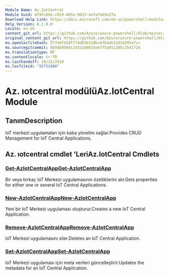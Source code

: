```yaml
---
Module Name: Az.IotCentral
Module Guid: df9fc69a-c019-403a-9013-eefa7eb5e27a
Download Help Link: https://docs.microsoft.com/en-us/powershell/module/az.iotcentral
Help Version: 0.1.0.0
Locale: en-US
content_git_url: https://github.com/Azure/azure-powershell/blob/master/src/IotCentral/IotCentral/help/Az.IotCentral.md
original_content_git_url: https://github.com/Azure/azure-powershell/blob/master/src/IotCentral/IotCentral/help/Az.IotCentral.md
ms.openlocfilehash: 577e8f418ff74d83b110bcbfb4ab12d1d295efcc
ms.sourcegitcommit: 0b94b9566124331d0b15eb7f5a811305c254172e
ms.translationtype: MT
ms.contentlocale: tr-TR
ms.lasthandoff: 10/15/2019
ms.locfileid: "93751008"
---
```

# <span data-ttu-id="1f838-101">Az. ıotcentral modülü</span><span class="sxs-lookup"><span data-stu-id="1f838-101">Az.IotCentral Module</span></span>
## <span data-ttu-id="1f838-102">Tanım</span><span class="sxs-lookup"><span data-stu-id="1f838-102">Description</span></span>
<span data-ttu-id="1f838-103">IoT merkezi uygulamaları için kaba yönetim sağlar.</span><span class="sxs-lookup"><span data-stu-id="1f838-103">Provides CRUD Management for IoT Central Applications.</span></span>

## <span data-ttu-id="1f838-104">Az. ıotcentral cmdlet 'Leri</span><span class="sxs-lookup"><span data-stu-id="1f838-104">Az.IotCentral Cmdlets</span></span>
### [<span data-ttu-id="1f838-105">Get-AzIotCentralApp</span><span class="sxs-lookup"><span data-stu-id="1f838-105">Get-AzIotCentralApp</span></span>](Get-AzIotCentralApp.md)
<span data-ttu-id="1f838-106">Bir veya birkaç IoT Merkezi uygulamasının özelliklerini alır.</span><span class="sxs-lookup"><span data-stu-id="1f838-106">Gets properties for either one or several IoT Central Applications.</span></span>

### [<span data-ttu-id="1f838-107">New-AzIotCentralApp</span><span class="sxs-lookup"><span data-stu-id="1f838-107">New-AzIotCentralApp</span></span>](New-AzIotCentralApp.md)
<span data-ttu-id="1f838-108">Yeni bir IoT Merkezi uygulaması oluşturur.</span><span class="sxs-lookup"><span data-stu-id="1f838-108">Creates a new IoT Central Application.</span></span>

### [<span data-ttu-id="1f838-109">Remove-AzIotCentralApp</span><span class="sxs-lookup"><span data-stu-id="1f838-109">Remove-AzIotCentralApp</span></span>](Remove-AzIotCentralApp.md)
<span data-ttu-id="1f838-110">IoT Merkezi uygulamasını siler.</span><span class="sxs-lookup"><span data-stu-id="1f838-110">Deletes an IoT Central Application.</span></span>

### [<span data-ttu-id="1f838-111">Set-AzIotCentralApp</span><span class="sxs-lookup"><span data-stu-id="1f838-111">Set-AzIotCentralApp</span></span>](Set-AzIotCentralApp.md)
<span data-ttu-id="1f838-112">IoT Merkezi uygulaması için meta verileri güncelleştirir.</span><span class="sxs-lookup"><span data-stu-id="1f838-112">Updates the metadata for an IoT Central Application.</span></span>

